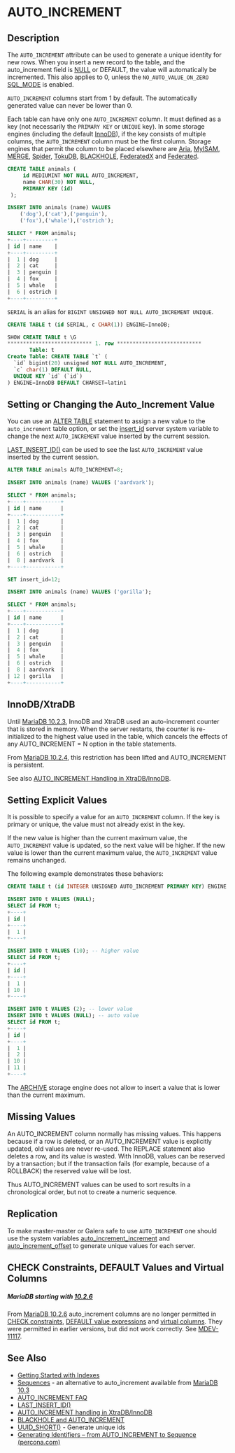 # AUTO_INCREMENT

## Description

The `AUTO_INCREMENT` attribute can be used to generate a unique identity for new rows. When you insert a new record to the table, and the auto_increment field is [NULL](/columns-storage-engines-and-plugins/data-types/null-values/) or DEFAULT, the value will automatically be incremented. This also applies to 0, unless the `NO_AUTO_VALUE_ON_ZERO` [SQL_MODE](/mariadb-administration/variables-and-modes/sql-mode/) is enabled.

`AUTO_INCREMENT` columns start from 1 by default. The automatically generated value can never be lower than 0.

Each table can have only one `AUTO_INCREMENT` column. It must defined as a key (not necessarily the `PRIMARY KEY` or `UNIQUE` key). In some storage engines (including the default [InnoDB](/columns-storage-engines-and-plugins/storage-engines/innodb/)), if the key consists of multiple columns, the `AUTO_INCREMENT` column must be the first column. Storage engines that permit the column to be placed elsewhere are [Aria](/columns-storage-engines-and-plugins/storage-engines/aria/), [MyISAM](/kb/en/myisam/), [MERGE](/columns-storage-engines-and-plugins/storage-engines/merge/), [Spider](/columns-storage-engines-and-plugins/storage-engines/spider/), [TokuDB](/columns-storage-engines-and-plugins/storage-engines/tokudb/), [BLACKHOLE](/columns-storage-engines-and-plugins/storage-engines/blackhole/), [FederatedX](/kb/en/federatedx/) and [Federated](/columns-storage-engines-and-plugins/storage-engines/legacy-storage-engines/federated-storage-engine/).

```sql
CREATE TABLE animals (
     id MEDIUMINT NOT NULL AUTO_INCREMENT,
     name CHAR(30) NOT NULL,
     PRIMARY KEY (id)
 );

INSERT INTO animals (name) VALUES
    ('dog'),('cat'),('penguin'),
    ('fox'),('whale'),('ostrich');
```

```sql
SELECT * FROM animals;
+----+---------+
| id | name    |
+----+---------+
|  1 | dog     |
|  2 | cat     |
|  3 | penguin |
|  4 | fox     |
|  5 | whale   |
|  6 | ostrich |
+----+---------+
```

`SERIAL` is an alias for `BIGINT UNSIGNED NOT NULL AUTO_INCREMENT UNIQUE`.

```sql
CREATE TABLE t (id SERIAL, c CHAR(1)) ENGINE=InnoDB;

SHOW CREATE TABLE t \G
*************************** 1. row ***************************
       Table: t
Create Table: CREATE TABLE `t` (
  `id` bigint(20) unsigned NOT NULL AUTO_INCREMENT,
  `c` char(1) DEFAULT NULL,
  UNIQUE KEY `id` (`id`)
) ENGINE=InnoDB DEFAULT CHARSET=latin1
```

## Setting or Changing the Auto_Increment Value

You can use an [ALTER TABLE](/sql-statements-structure/sql-statements/data-definition/alter/alter-table/) statement to assign a new value to the `auto_increment` table option, or set the [insert_id](/kb/en/server-system-variables/#insert_id) server system variable to change the next `AUTO_INCREMENT` value inserted by the current session.

[LAST_INSERT_ID()](/built-in-functions/secondary-functions/information-functions/last_insert_id/) can be used to see the last `AUTO_INCREMENT` value inserted by the current session.

```sql
ALTER TABLE animals AUTO_INCREMENT=8;

INSERT INTO animals (name) VALUES ('aardvark');

SELECT * FROM animals;
+----+-----------+
| id | name      |
+----+-----------+
|  1 | dog       |
|  2 | cat       |
|  3 | penguin   |
|  4 | fox       |
|  5 | whale     |
|  6 | ostrich   |
|  8 | aardvark  |
+----+-----------+

SET insert_id=12;

INSERT INTO animals (name) VALUES ('gorilla');

SELECT * FROM animals;
+----+-----------+
| id | name      |
+----+-----------+
|  1 | dog       |
|  2 | cat       |
|  3 | penguin   |
|  4 | fox       |
|  5 | whale     |
|  6 | ostrich   |
|  8 | aardvark  |
| 12 | gorilla   |
+----+-----------+
```

## InnoDB/XtraDB

Until [MariaDB 10.2.3](/kb/en/mariadb-1023-release-notes/), InnoDB and XtraDB used an auto-increment counter that is stored in memory. When the server restarts, the counter is re-initialized to the highest value used in the table, which cancels the effects of any AUTO_INCREMENT = N option in the table statements.

From [MariaDB 10.2.4](/kb/en/mariadb-1024-release-notes/), this restriction has been lifted and AUTO_INCREMENT is persistent.

See also [AUTO_INCREMENT Handling in XtraDB/InnoDB](/kb/en/auto_increment-handling-in-xtradbinnodb/).

## Setting Explicit Values

It is possible to specify a value for an `AUTO_INCREMENT` column. If the key is primary or unique, the value must not already exist in the key.

If the new value is higher than the current maximum value, the `AUTO_INCREMENT` value is updated, so the next value will be higher. If the new value is lower than the current maximum value,  the `AUTO_INCREMENT` value remains unchanged.

The following example demonstrates these behaviors:

```sql
CREATE TABLE t (id INTEGER UNSIGNED AUTO_INCREMENT PRIMARY KEY) ENGINE = InnoDB;

INSERT INTO t VALUES (NULL);
SELECT id FROM t;
+----+
| id |
+----+
|  1 |
+----+

INSERT INTO t VALUES (10); -- higher value
SELECT id FROM t;
+----+
| id |
+----+
|  1 |
| 10 |
+----+

INSERT INTO t VALUES (2); -- lower value
INSERT INTO t VALUES (NULL); -- auto value
SELECT id FROM t;
+----+
| id |
+----+
|  1 |
|  2 |
| 10 |
| 11 |
+----+
```

The [ARCHIVE](/columns-storage-engines-and-plugins/storage-engines/archive/) storage engine does not allow to insert a value that is lower than the current maximum.

## Missing Values

An AUTO_INCREMENT column normally has missing values. This happens because if a row is deleted, or an AUTO_INCREMENT value is explicitly updated, old values are never re-used. The REPLACE statement also deletes a row, and its value is wasted. With InnoDB, values can be reserved by a transaction; but if the transaction fails (for example, because of a ROLLBACK) the reserved value will be lost.

Thus AUTO_INCREMENT values can be used to sort results in a chronological order, but not to create a numeric sequence.

## Replication

To make master-master or Galera safe to use `AUTO_INCREMENT` one should use the system variables 
 [auto_increment_increment](/kb/en/replication-and-binary-log-server-system-variables/#auto_increment_increment) and [auto_increment_offset](/kb/en/replication-and-binary-log-server-system-variables/#auto_increment_offset) to generate unique values for each server.

## CHECK Constraints, DEFAULT Values and Virtual Columns

##### MariaDB starting with [10.2.6](/kb/en/mariadb-1026-release-notes/)

From [MariaDB 10.2.6](/kb/en/mariadb-1026-release-notes/) auto_increment columns are no longer permitted in [CHECK constraints](/sql-statements-structure/sql-statements/data-definition/constraint/), [DEFAULT value expressions](/kb/en/create-table/#default) and [virtual columns](/kb/en/virtual-computed-columns/). They were permitted in earlier versions, but did not work correctly. See [MDEV-11117](https://jira.mariadb.org/browse/MDEV-11117).

## See Also

- [Getting Started with Indexes](/replication/optimization-and-tuning/optimization-and-indexes/getting-started-with-indexes/)
- [Sequences](/sql-statements-structure/sequences/) - an alternative to auto_increment available from [MariaDB 10.3](/kb/en/what-is-mariadb-103/)
- [AUTO_INCREMENT FAQ](/kb/en/autoincrement-faq/)
- [LAST_INSERT_ID()](/built-in-functions/secondary-functions/information-functions/last_insert_id/)
- [AUTO_INCREMENT handling in XtraDB/InnoDB](/kb/en/auto_increment-handling-in-xtradbinnodb/)
- [BLACKHOLE and AUTO_INCREMENT](/kb/en/blackhole/#blackhole-and-auto_increment)
- [UUID_SHORT()](/built-in-functions/secondary-functions/miscellaneous-functions/uuid_short/) - Generate unique ids
- [Generating Identifiers – from AUTO_INCREMENT to Sequence (percona.com)](https://www.percona.com/community-blog/2018/10/12/generating-identifiers-auto_increment-sequence/)